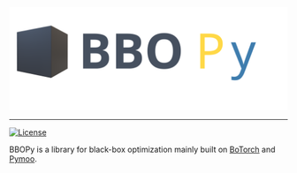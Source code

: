 <img width="550" src="docs/img/logo.svg" alt="BBOPy Logo" title="BBOPy"/>
<hr/>

[![License](https://img.shields.io/badge/license-MIT-green.svg)](LICENSE)

BBOPy is a library for black-box optimization mainly built on [BoTorch](https://botorch.org/) and [Pymoo](https://pymoo.org/).